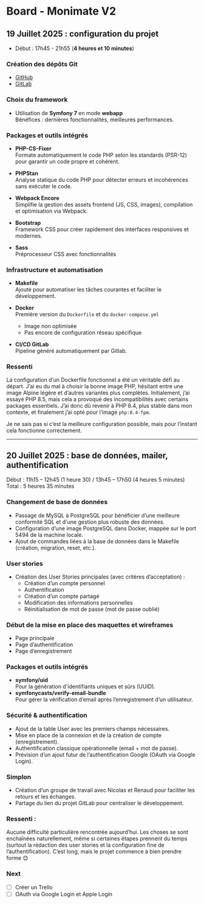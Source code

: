 # Board - Monimate V2

## 19 Juillet 2025 : configuration du projet
-  Début : 17h45 - 21h55 (**4 heures et 10 minutes**)

### Création des dépôts Git

- [GitHub](https://github.com/dlsptm/monimate-v2)
- [GitLab](https://gitlab.com/dlsptm/monimate-new-version)


### Choix du framework

- Utilisation de **Symfony 7** en mode **webapp**  
  Bénéfices : dernières fonctionnalités, meilleures performances.


### Packages et outils intégrés

- **PHP-CS-Fixer**  
  Formate automatiquement le code PHP selon les standards (PSR-12) pour garantir un code propre et cohérent.

- **PHPStan**  
  Analyse statique du code PHP pour détecter erreurs et incohérences sans exécuter le code.

- **Webpack Encore**  
  Simplifie la gestion des assets frontend (JS, CSS, images), compilation et optimisation via Webpack.

- **Bootstrap**  
  Framework CSS pour créer rapidement des interfaces responsives et modernes.

- **Sass**  
  Préprocesseur CSS avec fonctionnalités

### Infrastructure et automatisation

- **Makefile**  
  Ajouté pour automatiser les tâches courantes et faciliter le développement.

- **Docker**  
  Première version du `Dockerfile` et du `docker-compose.yml`
    - Image non optimisée
    - Pas encore de configuration réseau spécifique

- **CI/CD GitLab**  
  Pipeline généré automatiquement par Gitlab.


### Ressenti

La configuration d’un Dockerfile fonctionnel a été un véritable défi au départ. J’ai eu du mal à choisir la bonne image PHP, hésitant entre une image Alpine légère et d’autres variantes plus complètes. Initialement, j’ai essayé PHP 8.5, mais cela a provoqué des incompatibilités avec certains packages essentiels. J’ai donc dû revenir à PHP 8.4, plus stable dans mon contexte, et finalement j’ai opté pour l’image `php:8.4-fpm`. 

Je ne sais pas si c’est la meilleure configuration possible, mais pour l’instant cela fonctionne correctement.

___

## 20 Juillet 2025 : base de données, mailer, authentification
Début : 11h15 – 12h45 (1 heure 30) / 13h45 – 17h50 (4 heures 5 minutes)
Total : 5 heures 35 minutes

### Changement de base de données
- Passage de MySQL à PostgreSQL pour bénéficier d’une meilleure conformité SQL et d'une gestion plus robuste des données.
- Configuration d’une image PostgreSQL dans Docker, mappée sur le port 5494 de la machine locale.
- Ajout de commandes liées à la base de données dans le Makefile (création, migration, reset, etc.).

### User stories
- Création des User Stories principales (avec critères d’acceptation) :
  - Création d’un compte personnel 
  - Authentification 
  - Création d’un compte partagé
  - Modification des informations personnelles 
  - Réinitialisation de mot de passe (mot de passe oublié)

### Début de la mise en place des maquettes et wireframes
- Page principale
- Page d’authentification
- Page d’enregistrement

### Packages et outils intégrés
- **symfony/uid**  
  Pour la génération d'identifiants uniques et sûrs (UUID).
- **symfonycasts/verify-email-bundle**  
  Pour gérer la vérification d’email après l’enregistrement d’un utilisateur.

### Sécurité & authentification
- Ajout de la table User avec les premiers champs nécessaires. 
- Mise en place de la connexion et de la création de compte (enregistrement). 
- Authentification classique opérationnelle (email + mot de passe). 
- Prévision d’un ajout futur de l’authentification Google (OAuth via Google Login).

### Simplon
- Création d’un groupe de travail avec Nicolas et Renaud pour faciliter les retours et les échanges.
- Partage du lien du projet GitLab pour centraliser le développement.

### Ressenti :
Aucune difficulté particulière rencontrée aujourd’hui.
Les choses se sont enchaînées naturellement, même si certaines étapes prennent du temps (surtout la rédaction des user stories et la configuration fine de l’authentification).
C’est long, mais le projet commence à bien prendre forme 😊


### Next
- [ ] Créer un Trello
- [ ] OAuth via Google Login et  Apple Login
